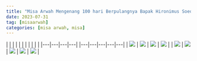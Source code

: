 ```yaml
---
title: "Misa Arwah Mengenang 100 hari Berpulangnya Bapak Hironimus Soedjarwo"
date: 2023-07-31
tag: [misaarwah]
categories: [misa arwah, misa]
---
```

| | | | |
| | | | | |
|---|---|---|---|
|---|---|---|---|---|
| ![](/img/misa31jul23.avif) | ![](/img/misa31jul231.avif) | ![](/img/misa31jul232.avif) | ![](/img/misa31jul233.avif) | 
| ![](/img/misa31jul234.avif) | ![](/img/misa31jul235.avif) | ![](/img/misa31jul236.avif) | ![](/img/misa31jul237.avif) | ![](/img/misa31jul238.avif) |
